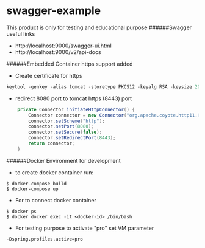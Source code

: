 # swagger-example
This product is only for testing and educational purpose 
######Swagger useful links  
* http://localhost:9000/swagger-ui.html
* http://localhost:9000/v2/api-docs

######Embedded Container https support added
* Create certificate for https 
```java
keytool -genkey -alias tomcat -storetype PKCS12 -keyalg RSA -keysize 2048 -keystore keystore.p12 -validity 3650
```

* redirect 8080 port to tomcat https (8443) port

```java
    private Connector initiateHttpConnector() {
        Connector connector = new Connector("org.apache.coyote.http11.Http11NioProtocol");
        connector.setScheme("http");
        connector.setPort(8080);
        connector.setSecure(false);
        connector.setRedirectPort(8443);
        return connector;
    }
```
######Docker Environment for development
* to create docker container run: 
```jshelllanguage
$ docker-compose build
$ docker-compose up
```
* For to connect docker container 
```jshelllanguage
$ docker ps
$ docker docker exec -it <docker-id> /bin/bash
```
* For testing purpose to activate "pro" set VM parameter
```jshelllanguage
-Dspring.profiles.active=pro
```
